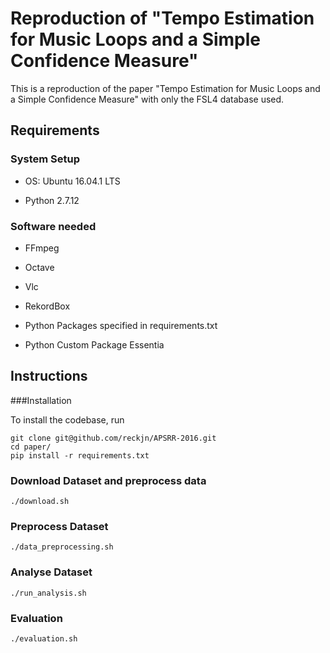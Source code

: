 # Reproduction of "Tempo Estimation for Music Loops and a Simple Confidence Measure"

This is a reproduction of the paper "Tempo Estimation for Music Loops and a Simple Confidence Measure" with only the FSL4 database used.

## Requirements

### System Setup

* OS:	Ubuntu 16.04.1 LTS

* Python 2.7.12

### Software needed
* FFmpeg

* Octave

* Vlc

* RekordBox
* Python Packages specified in requirements.txt

* Python Custom Package Essentia

## Instructions

###Installation

To install the codebase, run

    git clone git@github.com/reckjn/APSRR-2016.git
    cd paper/
    pip install -r requirements.txt

### Download Dataset and preprocess data

    ./download.sh

### Preprocess Dataset

    ./data_preprocessing.sh

### Analyse Dataset   

    ./run_analysis.sh

### Evaluation

    ./evaluation.sh


